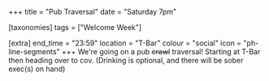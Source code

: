 +++
title = "Pub Traversal"
date = "Saturday 7pm"

[taxonomies]
tags = ["Welcome Week"]

[extra]
end_time = "23:59"
location = "T-Bar"
colour = "social"
icon = "ph-line-segments"
+++
We're going on a pub ~~crawl~~ traversal! Starting at T-Bar then heading over to cov. (Drinking is optional, and there will be sober exec(s) on hand)
